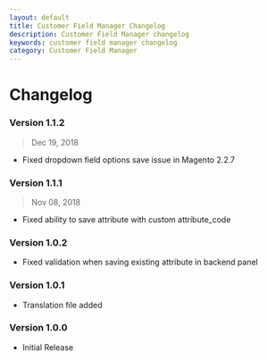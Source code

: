 ```yaml
---
layout: default
title: Customer Field Manager Changelog
description: Customer Field Manager changelog
keywords: customer field manager changelog
category: Customer Field Manager
---
```


# Changelog

### Version 1.1.2

> Dec 19, 2018

 -  Fixed dropdown field options save issue in Magento 2.2.7

### Version 1.1.1

> Nov 08, 2018

 -  Fixed ability to save attribute with custom attribute_code

### Version 1.0.2

 -  Fixed validation when saving existing attribute in backend panel

### Version 1.0.1

 -  Translation file added

### Version 1.0.0

 -  Initial Release

